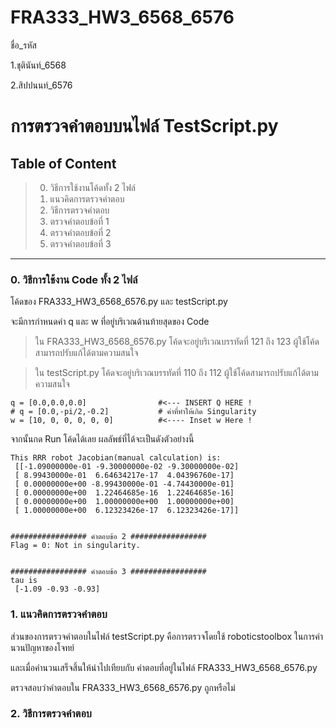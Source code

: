 # FRA333_HW3_6568_6576

ชื่อ_รหัส

1.ชุตินันท์_6568

2.สิปปนนท์_6576

# การตรวจคำตอบบนไฟล์ TestScript.py

## Table of Content

> 0. วิธีการใช้งานโค้ดทั้ง 2 ไฟล์
> 1. แนวคิดการตรวจคำตอบ
> 2. วิธีการตรวจคำตอบ
> 3. ตรวจคำตอบข้อที่ 1
> 4. ตรวจคำตอบข้อที่ 2
> 5. ตรวจคำตอบข้อที่ 3
-----------------------------------------

### 0. วิธีการใช้งาน Code ทั้ง 2 ไฟล์

โค้ดของ FRA333_HW3_6568_6576.py และ testScript.py 

จะมีการกำหนดค่า q และ w ที่อยู่บริเวณด้านท้ายสุดของ Code 

>ใน FRA333_HW3_6568_6576.py โค้ดจะอยู่บริเวณบรรทัดที่ 121 ถึง 123 ผู้ใช้โค้ดสามารถปรับแก้ได้ตามความสนใจ

>ใน testScript.py โค้ดจะอยู่บริเวณบรรทัดที่ 110 ถึง 112 ผู้ใช้โค้ดสามารถปรับแก้ได้ตามความสนใจ
 ```
q = [0.0,0.0,0.0]                #<--- INSERT Q HERE !
# q = [0.0,-pi/2,-0.2]           # ค่าที่ทำให้เกิด Singularity
w = [10, 0, 0, 0, 0, 0]          #<---- Inset w Here !
  ```
จากนั้นกด Run โค้ดได้เลย ผลลัพธ์ที่ได้จะเป็นดังตัวอย่างนี้ 

```
This RRR robot Jacobian(manual calculation) is:    
 [[-1.09000000e-01 -9.30000000e-02 -9.30000000e-02]
 [ 8.99430000e-01  6.64634217e-17  4.04396760e-17] 
 [ 0.00000000e+00 -8.99430000e-01 -4.74430000e-01] 
 [ 0.00000000e+00  1.22464685e-16  1.22464685e-16] 
 [ 0.00000000e+00  1.00000000e+00  1.00000000e+00] 
 [ 1.00000000e+00  6.12323426e-17  6.12323426e-17]]


################# คำตอบข้อ 2 #################     
Flag = 0: Not in singularity.


################# คำตอบข้อ 3 #################     
tau is
 [-1.09 -0.93 -0.93]
```


### 1. แนวคิดการตรวจคำตอบ

ส่วนของการตรวจคำตอบในไฟล์ testScript.py คือการตรวจโดยใช้ roboticstoolbox ในการคำนวนปัญหาของโจทย์ 

และเมื่อคำนวนเสร็จสิ้นให้นำไปเทียบกับ คำตอบที่อยู่ในไฟล์ FRA333_HW3_6568_6576.py 

ตรวจสอบว่าคำตอบใน FRA333_HW3_6568_6576.py ถูกหรือไม่

### 2. วิธีการตรวจคำตอบ



